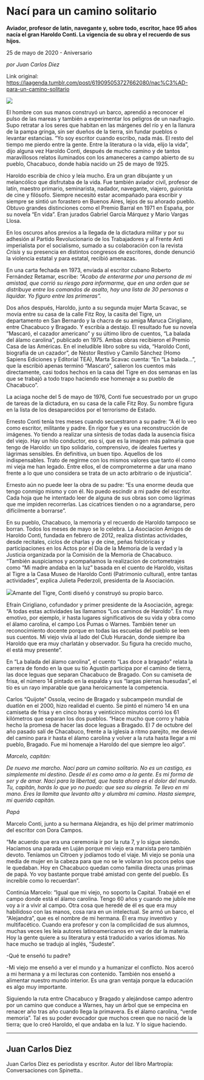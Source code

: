 # Nací para un camino solitario

**Aviador, profesor de latín, navegante y, sobre todo, escritor, hace 95 años nacía el gran Haroldo Conti. La vigencia de su obra y el recuerdo de sus hijos.**

25 de mayo de 2020 - Aniversario

_por Juan Carlos Diez_

Link original: https://laagenda.tumblr.com/post/619095053727662080/nac%C3%AD-para-un-camino-solitario

![](https://64.media.tumblr.com/fa13ac61cff42c2e98cbb258e3343860/bfe4897bd81a561a-54/s500x750/c11cbc313fa1182a6c89f8a511fae0a570c8e415.jpg)

El hombre con sus manos construyó un barco, aprendió a reconocer el pulso de las mareas y también a experimentar los peligros de un naufragio.  Supo retratar a los seres que habitan en las márgenes del río y en la llanura de la pampa gringa, sin ser dueños de la tierra, sin fundar pueblos o levantar estancias. “Yo soy escritor cuando escribo, nada más. El resto del tiempo me pierdo entre la gente. Entre la literatura o la vida, elijo la vida”, dijo alguna vez Haroldo Conti, después de mucho camino y de tantos maravillosos relatos iluminados con los amaneceres a campo abierto de su pueblo, Chacabuco, donde había nacido un 25 de mayo de 1925.

Haroldo escribía de chico y leía mucho. Era un gran dibujante y un melancólico que disfrutaba de la vida. Fue también aviador civil, profesor de latín, maestro primario, seminarista, nadador, navegante, viajero, guionista de cine y filósofo. Siempre necesitó estar acompañado para escribir y siempre se sintió un forastero en Buenos Aires, lejos de su añorado pueblo. Obtuvo grandes distinciones como el Premio Barral en 1971 en España, por su novela “En vida”. Eran jurados Gabriel García Márquez y Mario Vargas Llosa.       

En los oscuros años previos a la llegada de la dictadura militar y por su adhesión al Partido Revolucionario de los Trabajadores y al Frente Anti imperialista por el socialismo, sumado a su colaboración con la revista *Crisis* y su presencia en distintos congresos de escritores, donde denunció la violencia estatal y para estatal, recibió amenazas.

En una carta fechada en 1973, enviada al escritor cubano Roberto Fernández Retamar, escribe: *“Acabo de enterarme por una persona de mi amistad, que corrió su riesgo para informarme, que en una orden que se distribuye entre los comandos de asalto, hay una lista de 30 personas a liquidar. Yo figuro entre las primeras”.*

Dos años después, Haroldo, junto a su segunda mujer Marta Scavac, se movía entre su casa de la calle Fitz Roy, la casita del Tigre, un departamento en San Bernardo y la chacra de su amiga Maruca Cirigliano, entre Chacabuco y Bragado. Y escribía a destajo. El resultado fue su novela “Mascaró, el cazador americano” y su último libro de cuentos, “La balada del álamo carolina”, publicado en 1975. Ambas obras recibieron el Premio Casa de las Américas. En el ineludible libro sobre su vida, “Haroldo Conti, biografía de un cazador”, de Néstor Restivo y Camilo Sánchez (Homo Sapiens Ediciones y Editorial TEA), Marta Scavac cuenta: “En “La balada…”, que la escribió apenas terminó “Mascaró”, salieron los cuentos más directamente, casi todos hechos en la casa del Tigre en dos semanas en las que se trabajó a todo trapo haciendo ese homenaje a su pueblo de Chacabuco”.

La aciaga noche del 5 de mayo de 1976, Conti fue secuestrado por un grupo de tareas de la dictadura, en su casa de la calle Fitz Roy. Su nombre figura en la lista de los desaparecidos por el terrorismo de Estado.

Ernesto Conti tenía tres meses cuando secuestraron a su padre: “A él lo veo como escritor, militante y padre. En rigor fue y es una reconstrucción de imágenes. Yo tiendo a realizar una síntesis de todas dada la ausencia física del viejo. Hay un hilo conductor, eso sí, que es la imagen más palmaria que tengo de Haroldo: un tipo solidario, comprensivo, de ideales fuertes y lágrimas sensibles. En definitiva, un buen tipo. Aquellos de los indispensables. Trato de regirme con los mismos valores que tanto él como mi vieja me han legado. Entre ellos, el de comprometerme a dar una mano frente a lo que uno considera se trata de un acto arbitrario o de injusticia”.

Ernesto aún no puede leer la obra de su padre: “Es una enorme deuda que tengo conmigo mismo y con él. No puedo escindir a mi padre del escritor. Cada hoja que he intentado leer de alguna de sus obras son como lágrimas que me impiden recorrerlas. Las cicatrices tienden o no a agrandarse, pero difícilmente a borrarse”.

En su pueblo, Chacabuco, la memoria y el recuerdo de Haroldo tampoco se borran. Todos los meses de mayo se lo celebra. La Asociacion Amigos de Haroldo Conti, fundada en febrero de 2012, realiza distintas actividades, desde recitales, ciclos de charlas y de cine, peñas folclóricas y participaciones en los Actos por el Día de la Memoria de la verdad y la Justicia organizada por la Comisión de la Memoria de Chacabuco. “También auspiciamos y acompañamos la realizacion de cortometrajes como “Mi madre andaba en la luz” basada en el cuento de Haroldo, visitas al Tigre a la Casa Museo de Haroldo Conti (Patrimonio cultural), entre tantas actividades”, explica Julieta Pederzoli, presidenta de la Asociación.

![](https://64.media.tumblr.com/4f3dd13b18c80c6491f7d882717c72cd/bfe4897bd81a561a-73/s500x750/b40c56dd555b87f4f438b71986ec915edc0f84dc.jpg)Amante del Tigre, Conti diseñó y construyó su propio barco.

Efraín Cirigliano, cofundador y primer presidente de la Asociación, agrega: “A todas estas actividades las llamamos “Los caminos de Haroldo”.  Es muy emotivo, por ejemplo, ir hasta lugares significativos de su vida y obra como el álamo carolina, el campo Los Pumas o Warnes. También tener un reconocimiento docente porque en todas las escuelas del pueblo se leen sus cuentos. Mi viejo vivía al lado del Club Huracán, donde siempre iba Haroldo que era muy charlatán y observador. Su figura ha crecido mucho, él está muy presente”. 

En “La balada del álamo carolina”, el cuento “Las doce a bragado” relata la carrera de fondo en la que su tío Agustín participa por el camino de tierra, las doce leguas que separan Chacabuco de Bragado. Con su camiseta de frisa, el número 14 pintado en la espalda y sus “largas piernas huesudas”, el tío es un rayo imparable que gana heroicamente la competencia. 

Carlos “Quijote” Ossola, vecino de Bragado y subcampeón mundial de duatlón en el 2000, hizo realidad el cuento. Se pintó el número 14 en una camiseta de frisa y en cinco horas y veinticinco minutos corrió los 61 kilómetros que separan los dos pueblos. “Hace mucho que corro y había hecho la promesa de hacer las doce leguas a Bragado. El 7 de octubre del año pasado salí de Chacabuco, frente a la iglesia a ritmo parejito, me desvié del camino para ir hasta el álamo carolina y volver a la ruta hasta llegar a mi pueblo, Bragado.  Fue mi homenaje a Haroldo del que siempre leo algo”.

*Marcelo, capitán:*

*De nuevo me marcho. Nací para un camino solitario. No es un castigo, es simplemente mi destino. Desde él es como amo a la gente. Es mi forma de ser y de amar. Nací para la libertad, que hasta ahora es el dolor del mundo. Tu, capitán, harás lo que yo no puedo: que sea su alegría. Te llevo en mi mano. Eres la llamita que levanto alto y alumbra mi camino. Hasta siempre, mi querido capitán.*

*Papá*

Marcelo Conti, junto a su hermana Alejandra, es hijo del primer matrimonio del escritor con Dora Campos.

“Me acuerdo que era una ceremonia ir por la ruta 7, y lo sigue siendo. Hacíamos una parada en Luján porque mi viejo era marxista pero también devoto. Teníamos un Citroen y jodíamos todo el viaje. Mi viejo se ponía una media de mujer en la cabeza para que no se le volaran los pocos pelos que le quedaban. Hoy en Chacabuco quedan como familia directa unas primas de papá. Yo voy bastante porque trabé amistad con gente del pueblo. Es increíble como lo recuerdan”.

Continúa Marcelo: “Igual que mi viejo, no soporto la Capital. Trabajé en el campo donde está el álamo carolina. Tengo 60 años y cuando me jubile me voy a ir a vivir al campo. Otra cosa que heredé de él es que era muy habilidoso con las manos, cosa rara en un intelectual. Se armó un barco, el “Alejandra”, que es el nombre de mi hermana. Él era muy inventivo y multifacético. Cuando era profesor y con la complicidad de sus alumnos, muchas veces les leía autores latinoamericanos en vez de dar la materia. Hoy la gente quiere a su literatura y está traducido a varios idiomas. No hace mucho se tradujo al inglés, “Sudeste”.

-Qué te enseñó tu padre?

-Mi viejo me enseñó a ver el mundo y a humanizar el conflicto. Nos acercó a mi hermana y a mí lecturas con contenido. También nos enseñó a alimentar nuestro mundo interior. Es una gran ventaja porque la educación es algo muy importante. 

Siguiendo la ruta entre Chacabuco y Bragado y alejándose campo adentro por un camino que conduce a Warnes, hay un árbol que se empecina en renacer año tras año cuando llega la primavera. Es el álamo carolina, “verde memoria”. Tal es su poder evocador que muchos creen que no nació de la tierra; que lo creó Haroldo, el que andaba en la luz. Y lo sigue haciendo.

  




---

 Juan Carlos Diez
-----------------

 Juan Carlos Diez es periodista y escritor. Autor del libro Martropía: Conversaciones con Spinetta..

